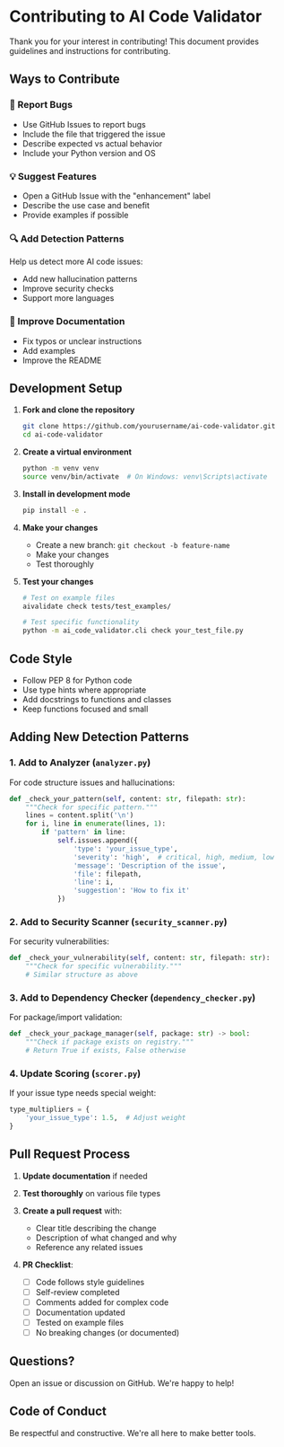 # Contributing to AI Code Validator

Thank you for your interest in contributing! This document provides guidelines and instructions for contributing.

## Ways to Contribute

### 🐛 Report Bugs
- Use GitHub Issues to report bugs
- Include the file that triggered the issue
- Describe expected vs actual behavior
- Include your Python version and OS

### 💡 Suggest Features
- Open a GitHub Issue with the "enhancement" label
- Describe the use case and benefit
- Provide examples if possible

### 🔍 Add Detection Patterns
Help us detect more AI code issues:
- Add new hallucination patterns
- Improve security checks
- Support more languages

### 📖 Improve Documentation
- Fix typos or unclear instructions
- Add examples
- Improve the README

## Development Setup

1. **Fork and clone the repository**
   ```bash
   git clone https://github.com/yourusername/ai-code-validator.git
   cd ai-code-validator
   ```

2. **Create a virtual environment**
   ```bash
   python -m venv venv
   source venv/bin/activate  # On Windows: venv\Scripts\activate
   ```

3. **Install in development mode**
   ```bash
   pip install -e .
   ```

4. **Make your changes**
   - Create a new branch: `git checkout -b feature-name`
   - Make your changes
   - Test thoroughly

5. **Test your changes**
   ```bash
   # Test on example files
   aivalidate check tests/test_examples/

   # Test specific functionality
   python -m ai_code_validator.cli check your_test_file.py
   ```

## Code Style

- Follow PEP 8 for Python code
- Use type hints where appropriate
- Add docstrings to functions and classes
- Keep functions focused and small

## Adding New Detection Patterns

### 1. Add to Analyzer (`analyzer.py`)
For code structure issues and hallucinations:
```python
def _check_your_pattern(self, content: str, filepath: str):
    """Check for specific pattern."""
    lines = content.split('\n')
    for i, line in enumerate(lines, 1):
        if 'pattern' in line:
            self.issues.append({
                'type': 'your_issue_type',
                'severity': 'high',  # critical, high, medium, low
                'message': 'Description of the issue',
                'file': filepath,
                'line': i,
                'suggestion': 'How to fix it'
            })
```

### 2. Add to Security Scanner (`security_scanner.py`)
For security vulnerabilities:
```python
def _check_your_vulnerability(self, content: str, filepath: str):
    """Check for specific vulnerability."""
    # Similar structure as above
```

### 3. Add to Dependency Checker (`dependency_checker.py`)
For package/import validation:
```python
def _check_your_package_manager(self, package: str) -> bool:
    """Check if package exists on registry."""
    # Return True if exists, False otherwise
```

### 4. Update Scoring (`scorer.py`)
If your issue type needs special weight:
```python
type_multipliers = {
    'your_issue_type': 1.5,  # Adjust weight
}
```

## Pull Request Process

1. **Update documentation** if needed
2. **Test thoroughly** on various file types
3. **Create a pull request** with:
   - Clear title describing the change
   - Description of what changed and why
   - Reference any related issues

4. **PR Checklist**:
   - [ ] Code follows style guidelines
   - [ ] Self-review completed
   - [ ] Comments added for complex code
   - [ ] Documentation updated
   - [ ] Tested on example files
   - [ ] No breaking changes (or documented)

## Questions?

Open an issue or discussion on GitHub. We're happy to help!

## Code of Conduct

Be respectful and constructive. We're all here to make better tools.
